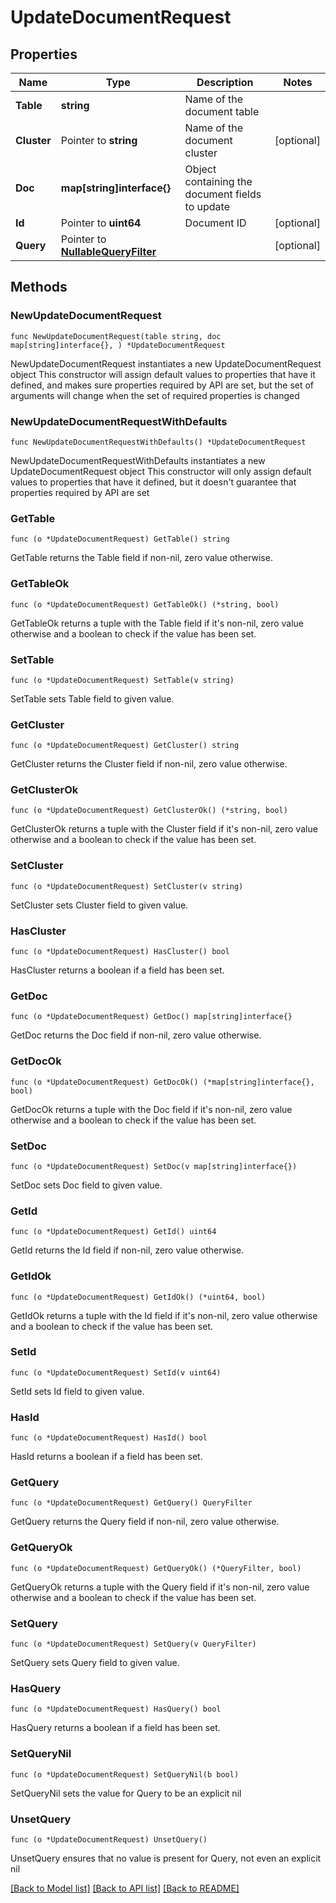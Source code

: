 # UpdateDocumentRequest

## Properties

Name | Type | Description | Notes
------------ | ------------- | ------------- | -------------
**Table** | **string** | Name of the document table | 
**Cluster** | Pointer to **string** | Name of the document cluster | [optional] 
**Doc** | **map[string]interface{}** | Object containing the document fields to update | 
**Id** | Pointer to **uint64** | Document ID | [optional]
**Query** | Pointer to [**NullableQueryFilter**](QueryFilter.md) |  | [optional] 

## Methods

### NewUpdateDocumentRequest

`func NewUpdateDocumentRequest(table string, doc map[string]interface{}, ) *UpdateDocumentRequest`

NewUpdateDocumentRequest instantiates a new UpdateDocumentRequest object
This constructor will assign default values to properties that have it defined,
and makes sure properties required by API are set, but the set of arguments
will change when the set of required properties is changed

### NewUpdateDocumentRequestWithDefaults

`func NewUpdateDocumentRequestWithDefaults() *UpdateDocumentRequest`

NewUpdateDocumentRequestWithDefaults instantiates a new UpdateDocumentRequest object
This constructor will only assign default values to properties that have it defined,
but it doesn't guarantee that properties required by API are set

### GetTable

`func (o *UpdateDocumentRequest) GetTable() string`

GetTable returns the Table field if non-nil, zero value otherwise.

### GetTableOk

`func (o *UpdateDocumentRequest) GetTableOk() (*string, bool)`

GetTableOk returns a tuple with the Table field if it's non-nil, zero value otherwise
and a boolean to check if the value has been set.

### SetTable

`func (o *UpdateDocumentRequest) SetTable(v string)`

SetTable sets Table field to given value.


### GetCluster

`func (o *UpdateDocumentRequest) GetCluster() string`

GetCluster returns the Cluster field if non-nil, zero value otherwise.

### GetClusterOk

`func (o *UpdateDocumentRequest) GetClusterOk() (*string, bool)`

GetClusterOk returns a tuple with the Cluster field if it's non-nil, zero value otherwise
and a boolean to check if the value has been set.

### SetCluster

`func (o *UpdateDocumentRequest) SetCluster(v string)`

SetCluster sets Cluster field to given value.

### HasCluster

`func (o *UpdateDocumentRequest) HasCluster() bool`

HasCluster returns a boolean if a field has been set.

### GetDoc

`func (o *UpdateDocumentRequest) GetDoc() map[string]interface{}`

GetDoc returns the Doc field if non-nil, zero value otherwise.

### GetDocOk

`func (o *UpdateDocumentRequest) GetDocOk() (*map[string]interface{}, bool)`

GetDocOk returns a tuple with the Doc field if it's non-nil, zero value otherwise
and a boolean to check if the value has been set.

### SetDoc

`func (o *UpdateDocumentRequest) SetDoc(v map[string]interface{})`

SetDoc sets Doc field to given value.


### GetId

`func (o *UpdateDocumentRequest) GetId() uint64`

GetId returns the Id field if non-nil, zero value otherwise.

### GetIdOk

`func (o *UpdateDocumentRequest) GetIdOk() (*uint64, bool)`

GetIdOk returns a tuple with the Id field if it's non-nil, zero value otherwise
and a boolean to check if the value has been set.

### SetId

`func (o *UpdateDocumentRequest) SetId(v uint64)`

SetId sets Id field to given value.

### HasId

`func (o *UpdateDocumentRequest) HasId() bool`

HasId returns a boolean if a field has been set.

### GetQuery

`func (o *UpdateDocumentRequest) GetQuery() QueryFilter`

GetQuery returns the Query field if non-nil, zero value otherwise.

### GetQueryOk

`func (o *UpdateDocumentRequest) GetQueryOk() (*QueryFilter, bool)`

GetQueryOk returns a tuple with the Query field if it's non-nil, zero value otherwise
and a boolean to check if the value has been set.

### SetQuery

`func (o *UpdateDocumentRequest) SetQuery(v QueryFilter)`

SetQuery sets Query field to given value.

### HasQuery

`func (o *UpdateDocumentRequest) HasQuery() bool`

HasQuery returns a boolean if a field has been set.

### SetQueryNil

`func (o *UpdateDocumentRequest) SetQueryNil(b bool)`

 SetQueryNil sets the value for Query to be an explicit nil

### UnsetQuery
`func (o *UpdateDocumentRequest) UnsetQuery()`

UnsetQuery ensures that no value is present for Query, not even an explicit nil

[[Back to Model list]](../README.md#documentation-for-models) [[Back to API list]](../README.md#documentation-for-api-endpoints) [[Back to README]](../README.md)


